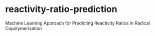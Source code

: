 # reactivity-ratio-prediction
Machine Learning Approach for Predicting Reactivity Ratios in Radical Copolymerization
